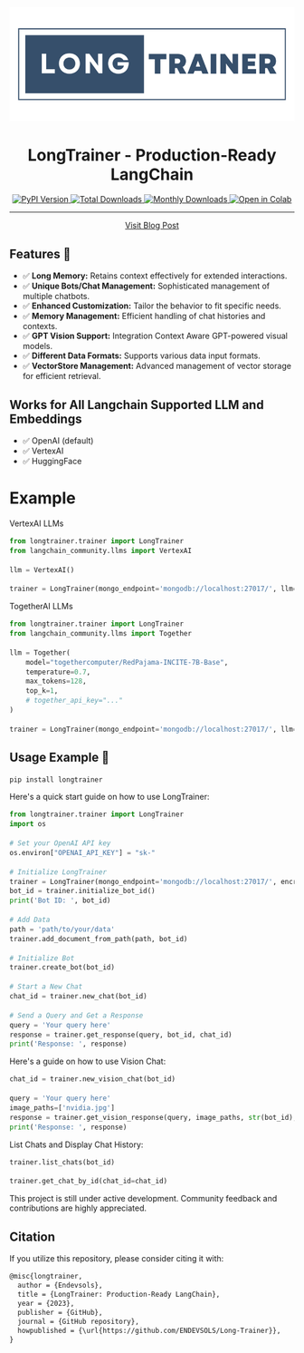 <p align="center">
  <img src="https://github.com/ENDEVSOLS/Long-Trainer/blob/master/assets/longtrainer-logo.png?raw=true" alt="LongTrainer Logo">
</p>

<h1 align="center">LongTrainer - Production-Ready LangChain</h1>

<p align="center">
  <a href="https://pypi.org/project/longtrainer/">
    <img src="https://img.shields.io/pypi/v/longtrainer" alt="PyPI Version">
  </a>
  <a href="https://pepy.tech/project/longtrainer">
    <img src="https://static.pepy.tech/badge/longtrainer" alt="Total Downloads">
  </a>
  <a href="https://pepy.tech/project/longtrainer">
    <img src="https://static.pepy.tech/badge/longtrainer/month" alt="Monthly Downloads">
  </a>
  <a href="https://colab.research.google.com/drive/1HE30D5q5onD8sfS50-06XPDXnbdvnjIy?usp=sharing">
    <img src="https://colab.research.google.com/assets/colab-badge.svg" alt="Open in Colab">
  </a>
</p>
<hr />
<p align="center">
  <a href="https://endevsols.com/longtrainer-the-next-evolution-in-production-ready-langchain-frameworks/">
    Visit Blog Post
  </a>
</p>



## Features 🌟

- ✅ **Long Memory:** Retains context effectively for extended interactions.
- ✅ **Unique Bots/Chat Management:** Sophisticated management of multiple chatbots.
- ✅ **Enhanced Customization:** Tailor the behavior to fit specific needs.
- ✅ **Memory Management:** Efficient handling of chat histories and contexts.
- ✅ **GPT Vision Support:** Integration Context Aware GPT-powered visual models.
- ✅ **Different Data Formats:** Supports various data input formats.
- ✅ **VectorStore Management:** Advanced management of vector storage for efficient retrieval.

## Works for All Langchain Supported LLM and Embeddings

- ✅ OpenAI (default)
- ✅ VertexAI
- ✅ HuggingFace

# Example

 VertexAI LLMs
```python
from longtrainer.trainer import LongTrainer
from langchain_community.llms import VertexAI

llm = VertexAI()

trainer = LongTrainer(mongo_endpoint='mongodb://localhost:27017/', llm=llm)
```
 TogetherAI LLMs
```python
from longtrainer.trainer import LongTrainer
from langchain_community.llms import Together

llm = Together(
    model="togethercomputer/RedPajama-INCITE-7B-Base",
    temperature=0.7,
    max_tokens=128,
    top_k=1,
    # together_api_key="..."
)

trainer = LongTrainer(mongo_endpoint='mongodb://localhost:27017/', llm=llm)

```

## Usage Example 🚀

```python
pip install longtrainer
```

Here's a quick start guide on how to use LongTrainer:

```python
from longtrainer.trainer import LongTrainer
import os
        
# Set your OpenAI API key
os.environ["OPENAI_API_KEY"] = "sk-"
        
# Initialize LongTrainer
trainer = LongTrainer(mongo_endpoint='mongodb://localhost:27017/', encrypt_chats=True)
bot_id = trainer.initialize_bot_id()
print('Bot ID: ', bot_id)
        
# Add Data
path = 'path/to/your/data'
trainer.add_document_from_path(path, bot_id)
        
# Initialize Bot
trainer.create_bot(bot_id)
        
# Start a New Chat
chat_id = trainer.new_chat(bot_id)
        
# Send a Query and Get a Response
query = 'Your query here'
response = trainer.get_response(query, bot_id, chat_id)
print('Response: ', response)
  ```

Here's a guide on how to use Vision Chat:

```python
chat_id = trainer.new_vision_chat(bot_id)

query = 'Your query here'
image_paths=['nvidia.jpg']
response = trainer.get_vision_response(query, image_paths, str(bot_id),str(vision_id))
print('Response: ', response)
```

List Chats and Display Chat History:

```python
trainer.list_chats(bot_id)

trainer.get_chat_by_id(chat_id=chat_id)
```

This project is still under active development. Community feedback and contributions are highly appreciated. 


## Citation
If you utilize this repository, please consider citing it with:

```
@misc{longtrainer,
  author = {Endevsols},
  title = {LongTrainer: Production-Ready LangChain},
  year = {2023},
  publisher = {GitHub},
  journal = {GitHub repository},
  howpublished = {\url{https://github.com/ENDEVSOLS/Long-Trainer}},
}
```
